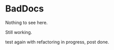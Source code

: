 # BadDocs

Nothing to see here.

Still working.

test again with refactoring in progress, post done.